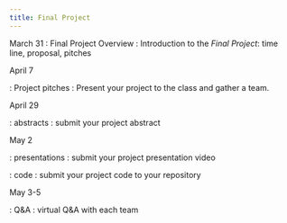 ```yaml
---
title: Final Project
---
```


March 31
: Final Project Overview
  : Introduction to the *Final Project*: time line, proposal, pitches

April 7

: Project pitches
  : Present your project to the class and gather a team.
  
April 29

: abstracts
  : submit your project abstract
  
May 2

: presentations
  : submit your project presentation video

: code
  : submit your project code to your repository
  
May 3-5

: Q&A
  : virtual Q&A with each team
  
